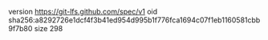 version https://git-lfs.github.com/spec/v1
oid sha256:a8292726e1dcf4f3b41ed954d995b1f776fca1694c07f1eb1160581cbb9f7b80
size 298
